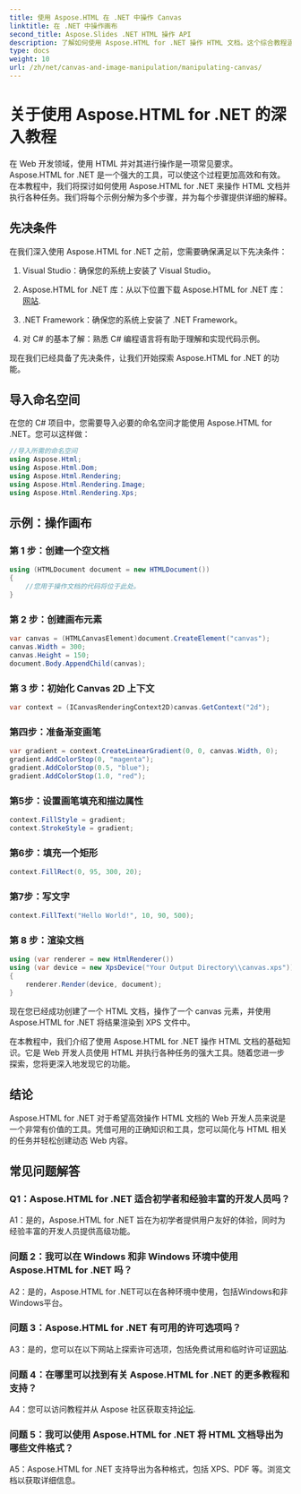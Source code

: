 ```yaml
---
title: 使用 Aspose.HTML 在 .NET 中操作 Canvas
linktitle: 在 .NET 中操作画布
second_title: Aspose.Slides .NET HTML 操作 API
description: 了解如何使用 Aspose.HTML for .NET 操作 HTML 文档。这个综合教程涵盖了基础知识、先决条件和分步示例。
type: docs
weight: 10
url: /zh/net/canvas-and-image-manipulation/manipulating-canvas/
---
```

# 关于使用 Aspose.HTML for .NET 的深入教程

在 Web 开发领域，使用 HTML 并对其进行操作是一项常见要求。 Aspose.HTML for .NET 是一个强大的工具，可以使这个过程更加高效和有效。在本教程中，我们将探讨如何使用 Aspose.HTML for .NET 来操作 HTML 文档并执行各种任务。我们将每个示例分解为多个步骤，并为每个步骤提供详细的解释。

## 先决条件

在我们深入使用 Aspose.HTML for .NET 之前，您需要确保满足以下先决条件：

1. Visual Studio：确保您的系统上安装了 Visual Studio。

2.  Aspose.HTML for .NET 库：从以下位置下载 Aspose.HTML for .NET 库：[网站](https://releases.aspose.com/html/net/).

3. .NET Framework：确保您的系统上安装了 .NET Framework。

4. 对 C# 的基本了解：熟悉 C# 编程语言将有助于理解和实现代码示例。

现在我们已经具备了先决条件，让我们开始探索 Aspose.HTML for .NET 的功能。

## 导入命名空间

在您的 C# 项目中，您需要导入必要的命名空间才能使用 Aspose.HTML for .NET。您可以这样做：

```csharp
//导入所需的命名空间
using Aspose.Html;
using Aspose.Html.Dom;
using Aspose.Html.Rendering;
using Aspose.Html.Rendering.Image;
using Aspose.Html.Rendering.Xps;
```

## 示例：操作画布

### 第 1 步：创建一个空文档

```csharp
using (HTMLDocument document = new HTMLDocument())
{
    //您用于操作文档的代码将位于此处。
}
```

### 第 2 步：创建画布元素

```csharp
var canvas = (HTMLCanvasElement)document.CreateElement("canvas");
canvas.Width = 300;
canvas.Height = 150;
document.Body.AppendChild(canvas);
```

### 第 3 步：初始化 Canvas 2D 上下文

```csharp
var context = (ICanvasRenderingContext2D)canvas.GetContext("2d");
```

### 第四步：准备渐变画笔

```csharp
var gradient = context.CreateLinearGradient(0, 0, canvas.Width, 0);
gradient.AddColorStop(0, "magenta");
gradient.AddColorStop(0.5, "blue");
gradient.AddColorStop(1.0, "red");
```

### 第5步：设置画笔填充和描边属性

```csharp
context.FillStyle = gradient;
context.StrokeStyle = gradient;
```

### 第6步：填充一个矩形

```csharp
context.FillRect(0, 95, 300, 20);
```

### 第7步：写文字

```csharp
context.FillText("Hello World!", 10, 90, 500);
```

### 第 8 步：渲染文档

```csharp
using (var renderer = new HtmlRenderer())
using (var device = new XpsDevice("Your Output Directory\\canvas.xps"))
{
    renderer.Render(device, document);
}
```

现在您已经成功创建了一个 HTML 文档，操作了一个 canvas 元素，并使用 Aspose.HTML for .NET 将结果渲染到 XPS 文件中。

在本教程中，我们介绍了使用 Aspose.HTML for .NET 操作 HTML 文档的基础知识。它是 Web 开发人员使用 HTML 并执行各种任务的强大工具。随着您进一步探索，您将更深入地发现它的功能。

## 结论

Aspose.HTML for .NET 对于希望高效操作 HTML 文档的 Web 开发人员来说是一个非常有价值的工具。凭借可用的正确知识和工具，您可以简化与 HTML 相关的任务并轻松创建动态 Web 内容。

## 常见问题解答

### Q1：Aspose.HTML for .NET 适合初学者和经验丰富的开发人员吗？

A1：是的，Aspose.HTML for .NET 旨在为初学者提供用户友好的体验，同时为经验丰富的开发人员提供高级功能。

### 问题 2：我可以在 Windows 和非 Windows 环境中使用 Aspose.HTML for .NET 吗？

A2：是的，Aspose.HTML for .NET可以在各种环境中使用，包括Windows和非Windows平台。

### 问题 3：Aspose.HTML for .NET 有可用的许可选项吗？

 A3：是的，您可以在以下网站上探索许可选项，包括免费试用和临时许可证[网站](https://purchase.aspose.com/buy).

### 问题 4：在哪里可以找到有关 Aspose.HTML for .NET 的更多教程和支持？

 A4：您可以访问教程并从 Aspose 社区获取支持[论坛](https://forum.aspose.com/).

### 问题 5：我可以使用 Aspose.HTML for .NET 将 HTML 文档导出为哪些文件格式？

A5：Aspose.HTML for .NET 支持导出为各种格式，包括 XPS、PDF 等。浏览文档以获取详细信息。
